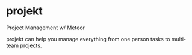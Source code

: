 # projekt
Project Management w/ Meteor

projekt can help you manage everything from one person tasks to multi-team projects.
